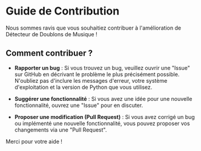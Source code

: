 # Guide de Contribution

Nous sommes ravis que vous souhaitiez contribuer à l'amélioration de Détecteur de Doublons de Musique !

## Comment contribuer ?

- **Rapporter un bug** : Si vous trouvez un bug, veuillez ouvrir une "Issue" sur GitHub en décrivant le problème le plus précisément possible. N'oubliez pas d'inclure les messages d'erreur, votre système d'exploitation et la version de Python que vous utilisez.

- **Suggérer une fonctionnalité** : Si vous avez une idée pour une nouvelle fonctionnalité, ouvrez une "Issue" pour en discuter.

- **Proposer une modification (Pull Request)** : Si vous avez corrigé un bug ou implémenté une nouvelle fonctionnalité, vous pouvez proposer vos changements via une "Pull Request".

Merci pour votre aide !
